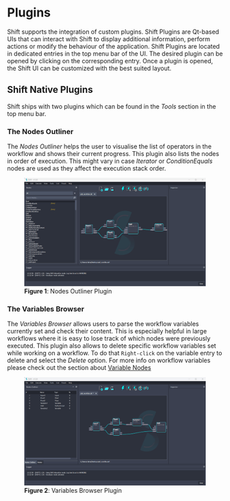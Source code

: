 # Plugins

Shift supports the integration of custom plugins. Shift Plugins are Qt-based UIs that can interact with Shift to display additional information, perform actions or modify the behaviour of the application. Shift Plugins are located in dedicated entries in the top menu bar of the UI. The desired plugin can be opened by clicking on the corresponding entry. Once a plugin is opened, the Shift UI can be customized with the best suited layout.

## Shift Native Plugins

Shift ships with two plugins which can be found in the *Tools* section in the top menu bar.

### The Nodes Outliner

The *Nodes Outliner* helps the user to visualise the list of operators in the workflow and shows their current progress. This plugin also lists the nodes in order of execution. This might vary in case *Iterator* or *ConditionEquals* nodes are used as they affect the execution stack order.

<figure>
      <img src="images/nodes_outliner_plugin.gif" alt="UI">
      <figcaption><b>Figure 1</b>: Nodes Outliner Plugin</figcaption>
</figure>

### The Variables Browser

The *Variables Browser* allows users to parse the workflow variables currently set and check their content. This is especially helpful in large workflows where it is easy to lose track of which nodes were previously executed. This plugin also allows to delete specific workflow variables set while working on a workflow. To do that `Right-click` on the variable entry to delete and select the *Delete* option. For more info on workflow variables please check out the section about [Variable Nodes](nodes/variable)

<figure>
      <img src="images/variables_browser_plugin.gif" alt="UI">
      <figcaption><b>Figure 2</b>: Variables Browser Plugin</figcaption>

</figure>
